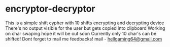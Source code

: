 # encryptor-decryptor
This is a simple shift cypher with 10 shifts encrypting and decrypting device 
There's no output visible for the user but gets copied into clipboard 
Working on char swaping hope it will be out soon 
Currently only 10 char's can be shifted! 
Dont forget to mail me feedbacks! 
mail - hellgaming64@gmail.com
